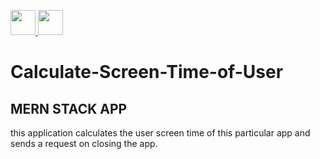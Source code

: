 <a href="https://github.com/vincevise/MERN-Authentication"> <img src="https://cdn-icons-png.flaticon.com/512/54/54476.png" width="40"  />  </a> <a href="https://github.com/vincevise/techwondoe-frontend"> <img src="https://cdn-icons-png.flaticon.com/512/1251/1251009.png" width="40"/> </a>

# Calculate-Screen-Time-of-User

## MERN STACK APP 
this application calculates the user screen time of this particular app and sends a request on closing the app.


